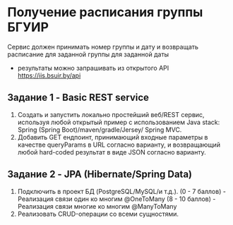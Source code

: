 # Получение расписания группы БГУИР
Сервис должен принимать номер группы и дату и возвращать расписание для заданной группы для заданной даты
* результаты можно запрашивать из открытого API https://iis.bsuir.by/api
## Задание 1 - Basic REST service
1. Создать и запустить локально простейший веб/REST сервис, используя любой открытый пример с использованием Java stack: Spring (Spring Boot)/maven/gradle/Jersey/ Spring MVC.
2. Добавить GET ендпоинт, принимающий входные параметры в качестве queryParams в URL согласно варианту, и возвращающий любой hard-coded результат в виде JSON согласно варианту.
## Задание 2 - JPA (Hibernate/Spring Data)
1. Подключить в проект БД (PostgreSQL/MySQL/и т.д.).
(0 - 7 баллов) - Реализация связи один ко многим @OneToMany
(8 - 10 баллов) - Реализация связи многие ко многим @ManyToMany
2. Реализовать CRUD-операции со всеми сущностями.